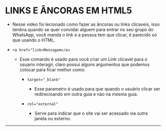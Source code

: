 # LINKS E ÂNCORAS EM HTML5
- Nesse vídeo foi lecionado como fazer as âncoras ou links clicaveis, isso lembra quando se quer convidar alguem para entrar no seu grupo do WhatsApp, você manda o link e a pessoa tem que clicar, é parecido só que usando o HTML.

- `<a href="link>Mensagem</a>`
  
  - Esse comando é usado para você criar um Link clicavel para o usuario interagir, claro possui alguns argumentos que podemos colocar para ficar melhor como:
    
    - `target="_blank"`
      - Esse parametro é usado para que quando o usuário clicar ser redirecioando em outra guia e não na mesma guia.

    - `rel="external"`
      
      - Serve para indicar que o site vai ser acessado via outra janela ou externo. 

---